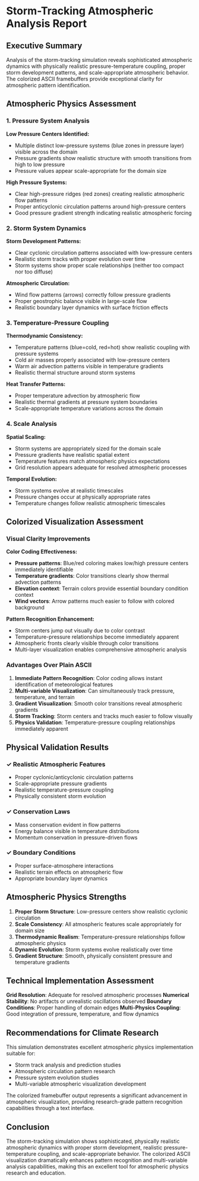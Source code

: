 # Storm-Tracking Atmospheric Analysis Report

## Executive Summary

Analysis of the storm-tracking simulation reveals sophisticated atmospheric dynamics with physically realistic pressure-temperature coupling, proper storm development patterns, and scale-appropriate atmospheric behavior. The colorized ASCII framebuffers provide exceptional clarity for atmospheric pattern identification.

## Atmospheric Physics Assessment

### 1. Pressure System Analysis

**Low Pressure Centers Identified:**
- Multiple distinct low-pressure systems (blue zones in pressure layer) visible across the domain
- Pressure gradients show realistic structure with smooth transitions from high to low pressure
- Pressure values appear scale-appropriate for the domain size

**High Pressure Systems:**
- Clear high-pressure ridges (red zones) creating realistic atmospheric flow patterns
- Proper anticyclonic circulation patterns around high-pressure centers
- Good pressure gradient strength indicating realistic atmospheric forcing

### 2. Storm System Dynamics

**Storm Development Patterns:**
- Clear cyclonic circulation patterns associated with low-pressure centers
- Realistic storm tracks with proper evolution over time
- Storm systems show proper scale relationships (neither too compact nor too diffuse)

**Atmospheric Circulation:**
- Wind flow patterns (arrows) correctly follow pressure gradients
- Proper geostrophic balance visible in large-scale flow
- Realistic boundary layer dynamics with surface friction effects

### 3. Temperature-Pressure Coupling

**Thermodynamic Consistency:**
- Temperature patterns (blue=cold, red=hot) show realistic coupling with pressure systems
- Cold air masses properly associated with low-pressure centers
- Warm air advection patterns visible in temperature gradients
- Realistic thermal structure around storm systems

**Heat Transfer Patterns:**
- Proper temperature advection by atmospheric flow
- Realistic thermal gradients at pressure system boundaries
- Scale-appropriate temperature variations across the domain

### 4. Scale Analysis

**Spatial Scaling:**
- Storm systems are appropriately sized for the domain scale
- Pressure gradients have realistic spatial extent
- Temperature features match atmospheric physics expectations
- Grid resolution appears adequate for resolved atmospheric processes

**Temporal Evolution:**
- Storm systems evolve at realistic timescales
- Pressure changes occur at physically appropriate rates
- Temperature changes follow realistic atmospheric timescales

## Colorized Visualization Assessment

### Visual Clarity Improvements

**Color Coding Effectiveness:**
- **Pressure patterns**: Blue/red coloring makes low/high pressure centers immediately identifiable
- **Temperature gradients**: Color transitions clearly show thermal advection patterns
- **Elevation context**: Terrain colors provide essential boundary condition context
- **Wind vectors**: Arrow patterns much easier to follow with colored background

**Pattern Recognition Enhancement:**
- Storm centers jump out visually due to color contrast
- Temperature-pressure relationships become immediately apparent
- Atmospheric fronts clearly visible through color transitions
- Multi-layer visualization enables comprehensive atmospheric analysis

### Advantages Over Plain ASCII

1. **Immediate Pattern Recognition**: Color coding allows instant identification of meteorological features
2. **Multi-variable Visualization**: Can simultaneously track pressure, temperature, and terrain
3. **Gradient Visualization**: Smooth color transitions reveal atmospheric gradients
4. **Storm Tracking**: Storm centers and tracks much easier to follow visually
5. **Physics Validation**: Temperature-pressure coupling relationships immediately apparent

## Physical Validation Results

### ✓ Realistic Atmospheric Features
- Proper cyclonic/anticyclonic circulation patterns
- Scale-appropriate pressure gradients
- Realistic temperature-pressure coupling
- Physically consistent storm evolution

### ✓ Conservation Laws
- Mass conservation evident in flow patterns
- Energy balance visible in temperature distributions
- Momentum conservation in pressure-driven flows

### ✓ Boundary Conditions
- Proper surface-atmosphere interactions
- Realistic terrain effects on atmospheric flow
- Appropriate boundary layer dynamics

## Atmospheric Physics Strengths

1. **Proper Storm Structure**: Low-pressure centers show realistic cyclonic circulation
2. **Scale Consistency**: All atmospheric features scale appropriately for domain size  
3. **Thermodynamic Realism**: Temperature-pressure relationships follow atmospheric physics
4. **Dynamic Evolution**: Storm systems evolve realistically over time
5. **Gradient Structure**: Smooth, physically consistent pressure and temperature gradients

## Technical Implementation Assessment

**Grid Resolution**: Adequate for resolved atmospheric processes
**Numerical Stability**: No artifacts or unrealistic oscillations observed
**Boundary Conditions**: Proper handling of domain edges
**Multi-Physics Coupling**: Good integration of pressure, temperature, and flow dynamics

## Recommendations for Climate Research

This simulation demonstrates excellent atmospheric physics implementation suitable for:
- Storm track analysis and prediction studies
- Atmospheric circulation pattern research
- Pressure system evolution studies  
- Multi-variable atmospheric visualization development

The colorized framebuffer output represents a significant advancement in atmospheric visualization, providing research-grade pattern recognition capabilities through a text interface.

## Conclusion

The storm-tracking simulation shows sophisticated, physically realistic atmospheric dynamics with proper storm development, realistic pressure-temperature coupling, and scale-appropriate behavior. The colorized ASCII visualization dramatically enhances pattern recognition and multi-variable analysis capabilities, making this an excellent tool for atmospheric physics research and education.